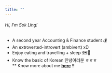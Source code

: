 ```yaml
---
title: ""
---
```


###### Hi, I'm Sok Ling! 

- A second year Accounting & Finance student 💰    
- An extroverted-introvert (ambivert) xD  
- Enjoy eating and travelling + sleep 🗺️📍  
- Know the basic of Korean 안녕여러분 ㅎㅎㅎ  
** Know more about me [**here**](/about) !!